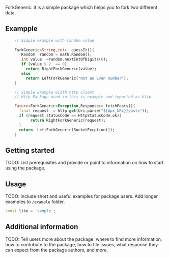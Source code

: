 

ForkGeneric: it is a simple package which  helps you to fork two different data.
## Exampple
```dart 
    // Simple example with random value 
    
    ForkGeneric<String,int>  guessIt(){
       Random  random = math.Random(); 
       int value  =random.nextIntOfDigits(6);
       if (value % 2  == 0)
         return RightForkGeneric(value);
       else
         return LeftForkGeneric("Not an Even number");      
    }
```  

```dart 
    // Simple Example width http client
    // Http Package used in this is example and imported as http 

    Future<ForkGeneric<Exception,Response>> fetchPosts(){
      final request  = http.get(Uri.parse("${Api_URL}/posts"));
      if (request.statusCode == HttpStatusCode.ok){
           return RightForkGeneric(request);   
      } 
      return  LeftForkGeneric(SocketExcption()); 
    }
``` 
## Getting started

TODO: List prerequisites and provide or point to information on how to
start using the package.

## Usage

TODO: Include short and useful examples for package users. Add longer examples
to `/example` folder.

```dart
const like = 'sample';
```

## Additional information

TODO: Tell users more about the package: where to find more information, how to
contribute to the package, how to file issues, what response they can expect
from the package authors, and more.
